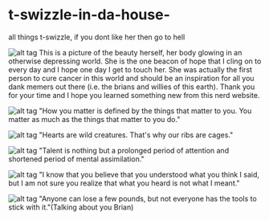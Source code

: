 # t-swizzle-in-da-house-
all things t-swizzle, if you dont like her then go to hell 

![alt tag](https://static-secure.guim.co.uk/sys-images/Guardian/Pix/pictures/2014/8/21/1408618840671/18839f21-608b-4acd-a2aa-a944db3e15e7-2060x1236.jpeg)
This is a picture of the beauty herself, her body glowing in an otherwise depressing world. She is the one beacon of hope that I cling on to every day and I hope one day I get to touch her. She was actually the first person to cure cancer in this world and should be an inspiration for all you dank memers out there (i.e. the brians and willies of this earth). Thank you for your time and I hope you learned something new from this nerd website. 

![alt tag](http://www.aux.tv/wp-content/uploads/2015/01/BestInTheBizPits.jpg)
"How you matter is defined by the things that matter to you. You matter as much as the things that matter to you do."

![alt tag](https://pbs.twimg.com/profile_images/378800000469177479/7cf2521b2d025ae6e4e970d21829b8a0.jpeg) 
"Hearts are wild creatures. That's why our ribs are cages."

![alt tag](http://www.celebritiespedia.com/wp-content/uploads/2015/01/taylor-swift9.jpg)
"Talent is nothing but a prolonged period of attention and shortened period of mental assimilation."

![alt tag](http://3.bp.blogspot.com/-8nN5zpjyXes/T4tD0soBwOI/AAAAAAAABCs/xOMTYpFjMqI/s1600/TaylorSwift509lo.jpg)
"I know that you believe that you understood what you think I said, but I am not sure you realize that what you heard is not what I meant."

![alt tag](https://i.kinja-img.com/gawker-media/image/upload/s--lTtjsYAK--/c_fill,fl_progressive,g_north,h_358,q_80,w_636/cc9hoze7mfouqadkaw2d.jpg)
"Anyone can lose a few pounds, but not everyone has the tools to stick with it."(Talking about you Brian)
